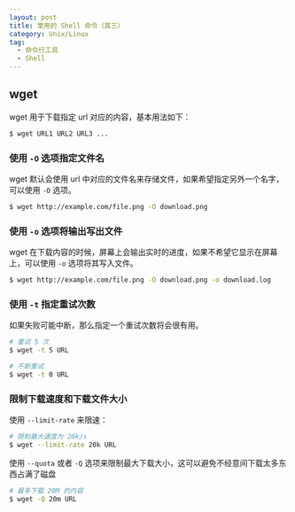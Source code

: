 ```yaml
---
layout: post
title: 常用的 Shell 命令（其三）
category: Unix/Linux
tag:
  - 命令行工具
  - Shell
---
```


## wget

wget 用于下载指定 url 对应的内容，基本用法如下：

```sh
$ wget URL1 URL2 URL3 ...
```

### 使用 `-O` 选项指定文件名

wget 默认会使用 url 中对应的文件名来存储文件，如果希望指定另外一个名字，可以使用 `-O` 选项。

```sh
$ wget http://example.com/file.png -O download.png
```

### 使用 `-o` 选项将输出写出文件

wget 在下载内容的时候，屏幕上会输出实时的进度，如果不希望它显示在屏幕上，可以使用 `-o` 选项将其写入文件。

```sh
$ wget http://example.com/file.png -O download.png -o download.log
```

### 使用 `-t` 指定重试次数

如果失败可能中断，那么指定一个重试次数将会很有用。

```sh
# 重试 5 次
$ wget -t 5 URL

# 不断重试
$ wget -t 0 URL
```

### 限制下载速度和下载文件大小

使用 `--limit-rate` 来限速：

```sh
# 限制最大速度为 20k/s
$ wget --limit-rate 20k URL
```

使用 `--quota` 或者 `-Q` 选项来限制最大下载大小，这可以避免不经意间下载太多东西占满了磁盘

```sh
# 最多下载 20M 的内容
$ wget -Q 20m URL
```





